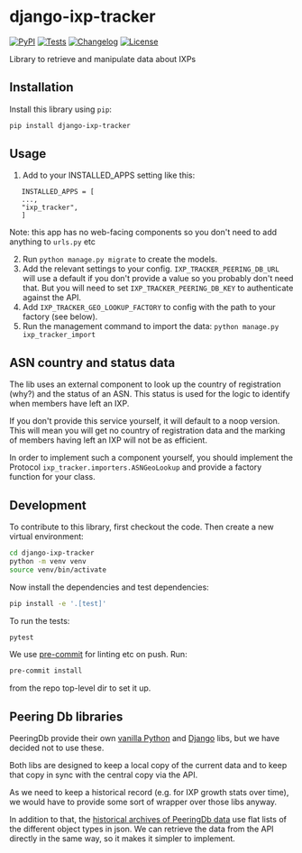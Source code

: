 # django-ixp-tracker

[![PyPI](https://img.shields.io/pypi/v/django-ixp-tracker.svg)](https://pypi.org/project/django-ixp-tracker/)
[![Tests](https://github.com/InternetSociety/django-ixp-tracker/actions/workflows/test.yml/badge.svg)](https://github.com/InternetSociety/django-ixp-tracker/actions/workflows/test.yml)
[![Changelog](https://img.shields.io/github/v/release/InternetSociety/django-ixp-tracker?include_prereleases&label=changelog)](https://github.com/InternetSociety/django-ixp-tracker/releases)
[![License](https://img.shields.io/badge/license-Apache%202.0-blue.svg)](https://github.com/InternetSociety/django-ixp-tracker/blob/main/LICENSE)

Library to retrieve and manipulate data about IXPs

## Installation

Install this library using `pip`:
```bash
pip install django-ixp-tracker
```
## Usage

1. Add to your INSTALLED_APPS setting like this:
```
   INSTALLED_APPS = [
   ...,
   "ixp_tracker",
   ]
```

 Note: this app has no web-facing components so you don't need to add anything to `urls.py` etc

2. Run `python manage.py migrate` to create the models.
3. Add the relevant settings to your config. `IXP_TRACKER_PEERING_DB_URL` will use a default if you don't provide a value so you probably don't need that. But you will need to set `IXP_TRACKER_PEERING_DB_KEY` to authenticate against the API.
4. Add `IXP_TRACKER_GEO_LOOKUP_FACTORY` to config with the path to your factory (see below).
5. Run the management command to import the data: `python manage.py ixp_tracker_import`

## ASN country and status data

The lib uses an external component to look up the country of registration (why?) and the status of an ASN. This status is used for the logic to identify when members have left an IXP.

If you don't provide this service yourself, it will default to a noop version. This will mean you will get no country of registration data and the marking of members having left an IXP will not be as efficient.

In order to implement such a component yourself, you should implement the Protocol `ixp_tracker.importers.ASNGeoLookup` and provide a factory function for your class.

## Development

To contribute to this library, first checkout the code. Then create a new virtual environment:
```bash
cd django-ixp-tracker
python -m venv venv
source venv/bin/activate
```
Now install the dependencies and test dependencies:
```bash
pip install -e '.[test]'
```
To run the tests:
```bash
pytest
```
We use [pre-commit](https://pre-commit.com/) for linting etc on push. Run:
```bash
pre-commit install
```
from the repo top-level dir to set it up.

## Peering Db libraries

PeeringDb provide their own [vanilla Python](https://github.com/peeringdb/peeringdb-py) and [Django](https://github.com/peeringdb/django-peeringdb) libs, but we have decided not to use these.

Both libs are designed to keep a local copy of the current data and to keep that copy in sync with the central copy via the API.

As we need to keep a historical record (e.g. for IXP growth stats over time), we would have to provide some sort of wrapper over those libs anyway.

In addition to that, the [historical archives of PeeringDb data](https://publicdata.caida.org/datasets/peeringdb/) use flat lists of the different object types in json. We can retrieve the data from the API directly in the same way, so it makes it simpler to implement.

